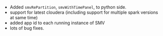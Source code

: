 * Added `smvRePartition`, `smvWithTimePanel`,  to python side.
* support for latest cloudera (including support for multiple spark versions at same time)
* added app id to each running instance of SMV
* lots of bug fixes.
